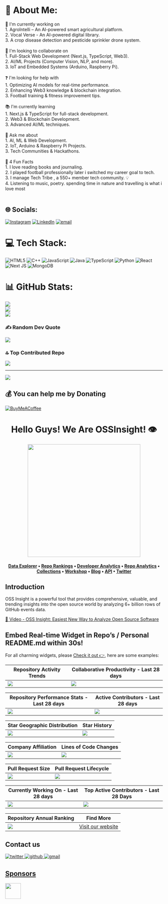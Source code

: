 # 💫 About Me:
🚀 I'm currently working on  <br>1. AgroIntelli – An AI-powered smart agricultural platform.  <br>2. Vocal Verse - An AI-powered digital library. <br>3. A crop disease detection and pesticide sprinkler drone system.<br><br>🤝 I'm looking to collaborate on  <br>1. Full-Stack Web Development (Next.js, TypeScript, Web3).  <br>2. AI/ML Projects (Computer Vision, NLP, and more).  <br>3. IoT and Embedded Systems (Arduino, Raspberry Pi).  <br><br>❓ I'm looking for help with  <br>1. Optimizing AI models for real-time performance.<br>2. Enhancing Web3 knowledge & blockchain integration.<br>3. Football training & fitness improvement tips.<br><br>📚 I'm currently learning  <br>1. Next.js & TypeScript for full-stack development.  <br>2. Web3 & Blockchain Development.<br>3. Advanced AI/ML techniques.<br><br>💬 Ask me about  <br>1. AI, ML & Web Development.<br>2. IoT, Arduino & Raspberry Pi Projects.<br>3. Tech Communities & Hackathons.<br><br>🎉 4 Fun Facts  <br>1. I love reading books and journaling.<br>2. I played football professionally later i switched my career goal to tech.<br>3. I manage Tech Tribe , a 550+ member tech community. 💡  <br>4. Listening to music, poetry. spending time in nature and travelling is what i love most<br><br>


## 🌐 Socials:
[![Instagram](https://img.shields.io/badge/Instagram-%23E4405F.svg?logo=Instagram&logoColor=white)](https://instagram.com/myselfswastikmishra) [![LinkedIn](https://img.shields.io/badge/LinkedIn-%230077B5.svg?logo=linkedin&logoColor=white)](https://linkedin.com/in/https://www.linkedin.com/in/myselfswastikmishra/) [![email](https://img.shields.io/badge/Email-D14836?logo=gmail&logoColor=white)](mailto:theswastikmishraofficial@gmail.com) 

# 💻 Tech Stack:
![HTML5](https://img.shields.io/badge/html5-%23E34F26.svg?style=for-the-badge&logo=html5&logoColor=white) ![C++](https://img.shields.io/badge/c++-%2300599C.svg?style=for-the-badge&logo=c%2B%2B&logoColor=white) ![JavaScript](https://img.shields.io/badge/javascript-%23323330.svg?style=for-the-badge&logo=javascript&logoColor=%23F7DF1E) ![Java](https://img.shields.io/badge/java-%23ED8B00.svg?style=for-the-badge&logo=openjdk&logoColor=white) ![TypeScript](https://img.shields.io/badge/typescript-%23007ACC.svg?style=for-the-badge&logo=typescript&logoColor=white) ![Python](https://img.shields.io/badge/python-3670A0?style=for-the-badge&logo=python&logoColor=ffdd54) ![React](https://img.shields.io/badge/react-%2320232a.svg?style=for-the-badge&logo=react&logoColor=%2361DAFB) ![Next JS](https://img.shields.io/badge/Next-black?style=for-the-badge&logo=next.js&logoColor=white) ![MongoDB](https://img.shields.io/badge/MongoDB-%234ea94b.svg?style=for-the-badge&logo=mongodb&logoColor=white)
# 📊 GitHub Stats:
![](https://github-readme-stats.vercel.app/api?username=myselfswastikmishra&theme=dark&hide_border=false&include_all_commits=false&count_private=false)<br/>
![](https://nirzak-streak-stats.vercel.app/?user=myselfswastikmishra&theme=dark&hide_border=false)<br/>
![](https://github-readme-stats.vercel.app/api/top-langs/?username=myselfswastikmishra&theme=dark&hide_border=false&include_all_commits=false&count_private=false&layout=compact)

### ✍️ Random Dev Quote
![](https://quotes-github-readme.vercel.app/api?type=horizontal&theme=radical)

### 🔝 Top Contributed Repo
![](https://github-contributor-stats.vercel.app/api?username=myselfswastikmishra&limit=5&theme=dark&combine_all_yearly_contributions=true)

---
[![](https://visitcount.itsvg.in/api?id=myselfswastikmishra&icon=0&color=0)](https://visitcount.itsvg.in)

  ## 💰 You can help me by Donating
  [![BuyMeACoffee](https://img.shields.io/badge/Buy%20Me%20a%20Coffee-ffdd00?style=for-the-badge&logo=buy-me-a-coffee&logoColor=black)](https://buymeacoffee.com/https://buymeacoffee.com/myselfswastikmishra) 

  <h1 align="center">Hello Guys! We Are OSSInsight! 👁️</h1>
<div align="center">
<a href="https://ossinsight.io">
  <img src="/web/static/img/screenshots/homepage.gif" height="360" &#x3c;="" a="">
</a></div><a href="https://ossinsight.io">
</a><h4 align="center"><a href="https://ossinsight.io">
  <b></b></a><b><a href="https://ossinsight.io/explore/">Data Explorer</a></b>
  •
  <b><a href="https://ossinsight.io/collections/open-source-database">Repo Rankings</a></b>
  •
  <b><a href="https://ossinsight.io/analyze/Ovilia">Developer Analytics</a></b>
  •
  <a href="https://ossinsight.io/analyze/pingcap/tidb">Repo Analytics</a>
  •
  <a href="https://ossinsight.io/collections/open-source-database">Collections</a>
  •
  <a href="https://ossinsight.io/docs/workshop">Workshop</a>
  •
  <a href="https://ossinsight.io/blog">Blog</a>
  •
  <a href="https://ossinsight.io/docs">API</a>
  •
  <a href="https://twitter.com/OSSInsight">Twitter</a>
</h4>
<h2 id="introduction">Introduction</h2>
<p>OSS Insight is a powerful tool that provides comprehensive, valuable, and trending insights into the open source world by analyzing 6+ billion rows of GitHub events data.</p>
<p><a href="https://www.youtube.com/watch?v=6ofDBgXh4So&amp;t=1s">🎦 Video - OSS Insight: Easiest New Way to Analyze Open Source Software</a></p>
<h2 id="embed-real-time-widget-in-repos--personal-readmemd-within-30s">Embed Real-time Widget in Repo’s / Personal README.md within 30s!</h2>
<p>For all charming widgets, please <a href="https://next.ossinsight.io/widgets?utm_source=github&amp;utm_medium=referral">Check it out 👉</a>, here are some examples:</p>













<table><thead><tr><th>Repository Activity Trends</th><th>Collaborative Productivity - Last 28 days</th></tr></thead><tbody><tr><td><img src="https://next.ossinsight.io/widgets/official/compose-activity-trends/thumbnail.png?repo_id=41986369&amp;image_size=auto"></td><td><img src="https://next.ossinsight.io/widgets/official/compose-last-28-days-collaborative-productivity/thumbnail.png?repo_id=41986369&amp;image_size=auto"></td></tr></tbody></table>













<table><thead><tr><th>Repository Performance Stats - Last 28 days</th><th>Active Contributors - Last 28 days</th></tr></thead><tbody><tr><td><img src="https://next.ossinsight.io/widgets/official/compose-last-28-days-stats/thumbnail.png?repo_id=41986369&amp;image_size=auto"></td><td><img src="https://next.ossinsight.io/widgets/official/compose-recent-active-contributors/thumbnail.png?repo_id=41986369&amp;limit=100&amp;image_size=auto"></td></tr></tbody></table>













<table><thead><tr><th>Star Geographic Distribution</th><th>Star History</th></tr></thead><tbody><tr><td><img src="https://next.ossinsight.io/widgets/official/analyze-repo-stars-map/thumbnail.png?activity=stars&amp;repo_id=41986369&amp;image_size=auto"></td><td><img src="https://next.ossinsight.io/widgets/official/analyze-repo-stars-history/thumbnail.png?repo_id=41986369&amp;image_size=auto"></td></tr></tbody></table>













<table><thead><tr><th>Company Affiliation</th><th>Lines of Code Changes</th></tr></thead><tbody><tr><td><img src="https://next.ossinsight.io/widgets/official/analyze-repo-company/thumbnail.png?activity=stars&amp;repo_id=41986369&amp;image_size=auto"></td><td><img src="https://next.ossinsight.io/widgets/official/analyze-repo-loc-per-month/thumbnail.png?repo_id=41986369&amp;image_size=auto"></td></tr></tbody></table>













<table><thead><tr><th>Pull Request Size</th><th>Pull Request Lifecycle</th></tr></thead><tbody><tr><td><img src="https://next.ossinsight.io/widgets/official/analyze-repo-pull-requests-size-per-month/thumbnail.png?repo_id=41986369&amp;image_size=auto"></td><td><img src="https://next.ossinsight.io/widgets/official/analyze-repo-pull-request-open-to-merged/thumbnail.png?repo_id=41986369&amp;image_size=auto"></td></tr></tbody></table>













<table><thead><tr><th>Currently Working On - Last 28 days</th><th>Top Active Contributors - Last 28 Days</th></tr></thead><tbody><tr><td><img src="https://next.ossinsight.io/widgets/official/compose-currently-working-on/thumbnail.png?activity_type=all&amp;user_id=12960671&amp;image_size=auto"></td><td><img src="https://next.ossinsight.io/widgets/official/compose-recent-top-contributors/thumbnail.png?repo_id=41986369&amp;image_size=auto"></td></tr></tbody></table>













<table><thead><tr><th>Repository Annual Ranking</th><th>Find More</th></tr></thead><tbody><tr><td><img src="https://next.ossinsight.io/widgets/official/collection-annually-ranking/thumbnail.png?activity=stars&amp;collection_id=2&amp;image_size=auto"></td><td><a href="https://next.ossinsight.io/widgets?utm_source=github&amp;utm_medium=referral">Visit our website</a></td></tr></tbody></table>
<h2 id="contact-us">Contact us</h2>
<a href="https://twitter.com/OSSInsight" target="_blank">
<img src="https://img.shields.io/badge/twitter-%2300acee.svg?color=1DA1F2&amp;style=for-the-badge&amp;logo=twitter&amp;logoColor=white" alt="twitter" style="margin-bottom: 5px;">
</a><a href="https://github.com/pingcap/ossinsight/discussions" target="_blank">
<img src="https://img.shields.io/badge/github-%2300acee.svg?color=181717&amp;style=for-the-badge&amp;logo=github&amp;logoColor=white" alt="github" style="margin-bottom: 5px;">
</a><a href="mailto:ossinsight@pingcap.com" target="_blank">
<img src="https://img.shields.io/badge/gmail-%2300acee.svg?color=EA4335&amp;style=for-the-badge&amp;logo=gmail&amp;logoColor=white" alt="gmail" style="margin-bottom: 5px;">
<h2 id="sponsors">Sponsors</h2>
</a><a href="https://en.pingcap.com/tidb-cloud/?utm_source=ossinsight&amp;utm_medium=referral">
<img src="/web/static/img/tidb-cloud-logo-w.png" height="50">
</a> 
